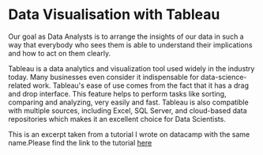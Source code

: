 # Data Visualisation with Tableau

Our goal as Data Analysts is to arrange the insights of our data in such a way that everybody who sees them is able to understand their implications and how to act on them clearly.

Tableau is a data analytics and visualization tool used widely in the industry today. Many businesses even consider it indispensable for data-science-related work. Tableau's ease of use comes from the fact that it has a drag and drop interface. This feature helps to perform tasks like sorting, comparing and analyzing, very easily and fast. Tableau is also compatible with multiple sources, including Excel, SQL Server, and cloud-based data repositories which makes it an excellent choice for Data Scientists.

This is an excerpt taken from a tutorial I wrote on datacamp with the same name.Please find the link to the tutorial [here](https://www.datacamp.com/community/tutorials/data-visualisation-tableau#comment-2289)
